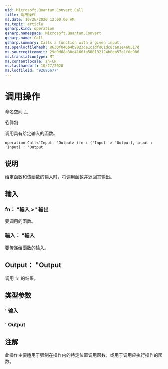 ```yaml
---
uid: Microsoft.Quantum.Convert.Call
title: 调用操作
ms.date: 10/26/2020 12:00:00 AM
ms.topic: article
qsharp.kind: operation
qsharp.namespace: Microsoft.Quantum.Convert
qsharp.name: Call
qsharp.summary: Calls a function with a given input.
ms.openlocfilehash: 8630f846b4b9823ce1c1dfd61dc8ca81e468517d
ms.sourcegitcommit: 29e0d88a30e4166fa580132124b0eb57e1f0e986
ms.translationtype: MT
ms.contentlocale: zh-CN
ms.lasthandoff: 10/27/2020
ms.locfileid: "92695677"
---
```

# <a name="call-operation"></a>调用操作

命名空间 [：](xref:Microsoft.Quantum.Convert)

软件包 [](https://nuget.org/packages/)


调用具有给定输入的函数。

```qsharp
operation Call<'Input, 'Output> (fn : ('Input -> 'Output), input : 'Input) : 'Output
```


## <a name="description"></a>说明

给定函数和该函数的输入时，将调用函数并返回其输出。

## <a name="input"></a>输入

### <a name="fn--input---output"></a>fn： "输入 >" 输出

要调用的函数。


### <a name="input--input"></a>输入： "输入

要传递给函数的输入。



## <a name="output--output"></a>Output： "Output

调用 `fn` 的结果。

## <a name="type-parameters"></a>类型参数

### <a name="input"></a>' 输入


### <a name="output"></a>' Output



## <a name="remarks"></a>注解

此操作主要适用于强制在操作内的特定位置调用函数，或用于调用应执行操作的函数。